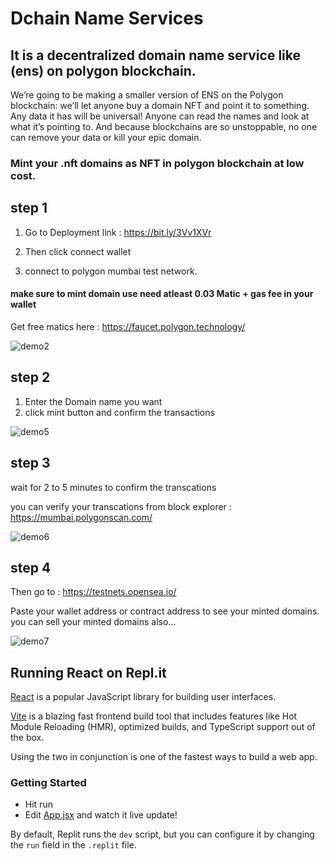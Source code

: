 # Dchain Name Services
## It is a decentralized domain name service like (ens) on polygon blockchain.


We’re going to be making a smaller version of ENS on the Polygon blockchain: we’ll let anyone buy a domain NFT and point it to something. Any data it has will be universal! Anyone can read the names and look at what it’s pointing to. And because blockchains are so unstoppable, no one can remove your data or kill your epic domain.

### Mint your .nft domains as NFT in polygon blockchain at low cost.

## step 1
 
1) Go to Deployment link : https://bit.ly/3Vv1XVr
 
2) Then click connect wallet

3) connect to polygon mumbai test network.

 #### make sure to mint domain use need atleast 0.03 Matic + gas fee in your wallet 
 Get free matics here : https://faucet.polygon.technology/



![demo2](https://user-images.githubusercontent.com/89966630/203988272-ae4353d9-0909-45c4-ae72-f55d5ee55e1d.PNG)

## step 2
1) Enter the Domain name you want
2) click mint button and confirm the transactions

![demo5](https://user-images.githubusercontent.com/89966630/203989326-fe0747db-688d-452b-aca4-b2908d06391d.PNG)

## step 3
wait for 2 to 5 minutes to confirm the transcations 

you can verify your transcations from block explorer : https://mumbai.polygonscan.com/




![demo6](https://user-images.githubusercontent.com/89966630/203989340-1af1acde-1aa1-41ab-b25f-b63d991eddc2.PNG)

## step 4

Then go to : https://testnets.opensea.io/

Paste your wallet address or contract address to see your minted domains.
you can sell your minted domains also...

![demo7](https://user-images.githubusercontent.com/89966630/203993463-dd0ed3a8-ccf9-4fb1-94bb-023134b2c83e.PNG)



## Running React on Repl.it

[React](https://reactjs.org/) is a popular JavaScript library for building user interfaces.

[Vite](https://vitejs.dev/) is a blazing fast frontend build tool that includes features like Hot Module Reloading (HMR), optimized builds, and TypeScript support out of the box.

Using the two in conjunction is one of the fastest ways to build a web app.

### Getting Started
- Hit run
- Edit [App.jsx](#src/App.jsx) and watch it live update!

By default, Replit runs the `dev` script, but you can configure it by changing the `run` field in the `.replit` file.
